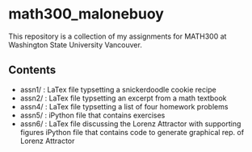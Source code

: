 # math300_malonebuoy 
This repository is a collection of my assignments for MATH300 at Washington State University Vancouver. 

## Contents
* assn1/ : LaTex file typsetting a snickerdoodle cookie recipe
* assn2/ : LaTex file typsetting an excerpt from a math textbook
* assn4/ : LaTex file typsetting a list of four homework problems
* assn5/ : iPython file that contains exercises 
* assn6/ : LaTex file discussing the Lorenz Attractor with supporting            figures iPython file that contains code to generate graphical rep. of Lorenz Attractor